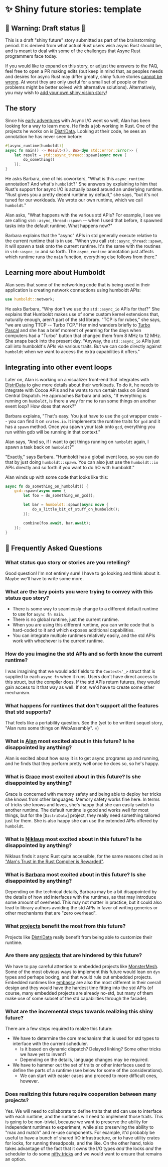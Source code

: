 # ✨ Shiny future stories: template

[How To Vision: Shiny Future]: ../how_to_vision/shiny_future.md
[the raw source from this template]: https://raw.githubusercontent.com/rust-lang/wg-async-foundations/master/src/vision/shiny_future/template.md
[`shiny_future`]: https://github.com/rust-lang/wg-async-foundations/tree/master/src/vision/shiny_future
[`SUMMARY.md`]: https://github.com/rust-lang/wg-async-foundations/blob/master/src/SUMMARY.md

## 🚧 Warning: Draft status 🚧

This is a draft "shiny future" story submitted as part of the brainstorming period. It is derived from what actual Rust users wish async Rust should be, and is meant to deal with some of the challenges that Async Rust programmers face today.

If you would like to expand on this story, or adjust the answers to the FAQ, feel free to open a PR making edits (but keep in mind that, as peoples needs and desires for async Rust may differ greatly, shiny future stories [cannot be wrong]. At worst they are only useful for a small set of people or their problems might be better solved with alternative solutions). Alternatively, you may wish to [add your own shiny vision story][htvsq]!

## The story

Since his [early adventures](./alans_trust_in_the_compiler_is_rewarded.md) with Async I/O went so well, Alan has been looking for a way to learn more. He finds a job working in Rust. One of the projects he works on is [DistriData]. Looking at their code, he sees an annotation he has never seen before:

```rust
#[async_runtime(humboldt)]
async fn main() -> Result<(), Box<dyn std::error::Error>> {
    let result = std::async_thread::spawn(async move {
        do_something()
    });
}
```

He asks Barbara, one of his coworkers, "What is this `async_runtime` annotation? And what's `humboldt`?" She answers by explaining to him that Rust's support for async I/O is actually based around an underlying runtime. "Rust gives you a pretty decent runtime by default," she says, "but it's not tuned for our workloads. We wrote our own runtime, which we call `humboldt`."

Alan asks, "What happens with the various std APIs? For example, I see we are calling `std::async_thread::spawn` -- when I used that before, it spawned tasks into the default runtime. What happens now?"

Barbara explains that the "async" APIs in std generally execute relative to the current runtime that is in use. "When you call `std::async_thread::spawn`, it will spawn a task onto the current runtime. It's the same with the routines in `std::async_io` and so forth. The `async_runtime` annotation just affects which runtime runs the `main` function, everything else follows from there."

## Learning more about Humboldt

Alan sees that some of the networking code that is being used in their application is creating network connections using humboldt APIs:

```rust
use humboldt::network;
```

He asks Barbara, "Why don't we use the `std::async_io` APIs for that?" She explains that Humboldt makes use of some custom kernel extensions that, naturally enough, aren't part of the std library. "TCP is for rubes," she says, "we are using TTCP -- Turbo TCP." Her mind wanders briefly to [Turbo Pascal] and she has a brief moment of yearning for the days when computers had a "Turbo" button that changed them from 8 MHz to 12 MHz. She snaps back into the present day. "Anyway, the `std::async_io` APIs just call into humboldt's APIs via various traits. But we can code directly against `humboldt` when we want to access the extra capabilities it offers."

[Turbo Pascal]: https://en.wikipedia.org/wiki/Turbo_Pascal

## Integrating into other event loops

Later on, Alan is working on a visualizer front-end that integrates with [DistriData] to give more details about their workloads. To do it, he needs to integrate with Cocoa APIs and he wants to run certain tasks on Grand Central Dispatch. He approaches Barbara and asks, "If everything is running on `humboldt`, is there a way for me to run some things on another event loop? How does that work?"

Barbara explains, "That's easy. You just have to use the `gcd` wrapper crate -- you can find it on `crates.io`. It implements the runtime traits for `gcd` and it has a `spawn` method. Once you spawn your task onto `gcd`, everything you run within gdb will be running in that context."

Alan says, "And so, if I want to get things running on `humboldt` again, I spawn a task back on `humboldt`?"

"Exactly," says Barbara. "Humboldt has a global event loop, so you can do that by just doing `humboldt::spawn`. You can also just use the `humboldt::io` APIs directly and so forth if you want to do I/O with humboldt."

Alan winds up with some code that looks like this:

```rust
async fn do_something_on_humboldt() {
    gcd::spawn(async move {
        let foo = do_something_on_gcd();

        let bar = humboldt::spawn(async move {
            do_a_little_bit_of_stuff_on_humboldt();
        });

        combine(foo.await, bar.await);
    });
}
```

## 🤔 Frequently Asked Questions

### What status quo story or stories are you retelling?

Good question! I'm not entirely sure! I have to go looking and think about it. Maybe we'll have to write some more.

### What are the key points you were trying to convey with this status quo story?

* There is some way to seamlessly change to a different default runtime to use for `async fn main`.
* There is no global runtime, just the current runtime.
* When you are using this different runtime, you can write code that is hard-coded to it and which exposes additional capabilities.
* You can integrate multiple runtimes relatively easily, and the std APIs work with whechever is the current runtime.

### How do you imagine the std APIs and so forth know the current runtime?

I was imagining that we would add fields to the `Context<'_>` struct that is supplied to each `async fn` when it runs. Users don't have direct access to this struct, but the compiler does. If the std APIs return futures, they would gain access to it that way as well. If not, we'd have to create some other mechanism.

### What happens for runtimes that don't support all the features that std supports?

That feels like a portability question. See the (yet to be written) sequel story, "Alan runs some things on WebAssembly". =)

### **What is [Alan] most excited about in this future? Is he disappointed by anything?**

Alan is excited about how easy it is to get async programs up and running, and he finds that they perform pretty well once he does so, so he's happy.

### **What is [Grace] most excited about in this future? Is she disappointed by anything?**

Grace is concerned with memory safety and being able to deploy her tricks she knows from other languages. Memory safety works fine here. In terms of tricks she knows and loves, she's happy that she can easily switch to another runtime. The default runtime is good and works well for most things, but for the [`DistriData`] project, they really need something tailored just for them. She is also happy she can use the extended APIs offered by `humboldt`.

### **What is [Niklaus] most excited about in this future? Is he disappointed by anything?**

Niklaus finds it async Rust quite accessible, for the same reasons cited as in ["Alan's Trust in the Rust Compiler is Rewarded"].

["Alan's Trust in the Rust Compiler is Rewarded"]: ../alans_trust_in_the_compiler_is_rewarded.md

### **What is [Barbara] most excited about in this future? Is she disappointed by anything?**

Depending on the technical details, Barbara may be a bit disappointed by the details of how std interfaces with the runtimes, as that may introduce some amount of overhead. This may not matter in practice, but it could also lead to library authors avoiding the std APIs in favor of writing generics or other mechanisms that are "zero overhead".

### **What [projects] benefit the most from this future?**

Projects like [DistriData] really benefit from being able to customize their runtime.

### **Are there any [projects] that are hindered by this future?**

We have to pay careful attention to embedded projects like [MonsterMesh]. Some of the most obvious ways to implement this future would lean on `dyn` types and perhaps boxing, and that would rule out embedded projects. Embedded runtimes like [embassy] are also the most different in their overall design and they would have the hardest time fitting into the std APIs (of course, many embedded projects are already no-std, but many of them make use of some subset of the std capabilities through the facade).

[embassy]: https://github.com/akiles/embassy

### **What are the incremental steps towards realizing this shiny future?**

There are a few steps required to realize this future:

* We have to determine the core mechanism that is used for std types to interface with the current scheduler. 
    * Is it based on dynamic dispatch? Delayed linking? Some other tricks we have yet to invent?
    * Depending on the details, language changes may be required. 
* We have to hammer out the set of traits or other interfaces used to define the parts of a runtime (see below for some of the considerations).
    * We can start with easier cases and proceed to more difficult ones, however.

### **Does realizing this future require cooperation between many projects?**

Yes. We will need to collaborate to define traits that std can use to interface with each runtime, and the runtimes will need to implement those traits. This is going to be non-trivial, because we want to preserve the ability for independent runtimes to experiment, while also preserving the ability to "max and match" and re-use components. For example, it'd probably be useful to have a bunch of shared I/O infrastructure, or to have utility crates for locks, for running threadpools, and the like. On the other hand, tokio takes advantage of the fact that it owns the I/O types *and* the locks *and* the scheduler to do some [nifty tricks](https://tokio.rs/blog/2020-04-preemption) and we would want to ensure that remains an option.


[character]: ../characters.md
[comment]: ./comment.md
[status quo stories]: ./status_quo.md
[Alan]: ../characters/alan.md
[Grace]: ../characters/grace.md
[Niklaus]: ../characters/niklaus.md
[Barbara]: ../characters/barbara.md
[projects]: ../projects.md
[htvsq]: ../how_to_vision/shiny_future.md
[cannot be wrong]: ../how_to_vision/comment.md#comment-to-understand-or-improve-not-to-negate-or-dissuade
[DistriData]: ../projects/DistriData.md
[MonsterMesh]: ../projects/MonsterMesh.md
